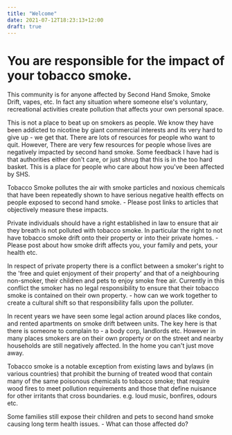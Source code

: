 ```yaml
---
title: "Welcome"
date: 2021-07-12T18:23:13+12:00
draft: true
---
```


# You are responsible for the impact of your tobacco smoke.

This community is for anyone affected by Second Hand Smoke, Smoke Drift, vapes, etc. In fact any situation where someone else's voluntary, recreational activities create pollution that affects your own personal space.

This is not a place to beat up on smokers as people. We know they have been addicted to nicotine by giant commercial interests and its very hard to give up - we get that. There are lots of resources for people who want to quit. However, There are very few resources for people whose lives are negatively impacted by second hand smoke. Some feedback I have had is that authorities either don't care, or just shrug that this is in the too hard basket. This is a place for people who care about how you've been affected by SHS.

Tobacco Smoke pollutes the air with smoke particles and noxious chemicals that have been repeatedly shown to have serious negative health effects on people exposed to second hand smoke. - Please post links to articles that objectively measure these impacts.

Private individuals should have a right established in law to ensure that air they breath is not polluted with tobacco smoke. In particular the right to not have tobacco smoke drift onto their property or into their private homes. - Please post about how smoke drift affects you, your family and pets, your health etc.

In respect of private property there is a conflict between a smoker's right to the 'free and quiet enjoyment of their property' and that of a neighbouring non-smoker, their children and pets to enjoy smoke free air. Currently in this conflict the smoker has no legal responsibility to ensure that their tobacco smoke is contained on their own property. - how can we work together to create a cultural shift so that responsibility falls upon the polluter.

In recent years we have seen some legal action around places like condos, and rented apartments on smoke drift between units. The key here is that there is someone to complain to - a body corp, landlords etc. However in many places smokers are on their own property or on the street and nearby households are still negatively affected. In the home you can't just move away.

Tobacco smoke is a notable exception from existing laws and bylaws (in various countries) that prohibit the burning of treated wood that contain many of the same poisonous chemicals to tobacco smoke; that require wood fires to meet pollution requirements and those that define nuisance for other irritants that cross boundaries. e.g. loud music, bonfires, odours etc.

Some families still expose their children and pets to second hand smoke causing long term health issues. - What can those affected do?
